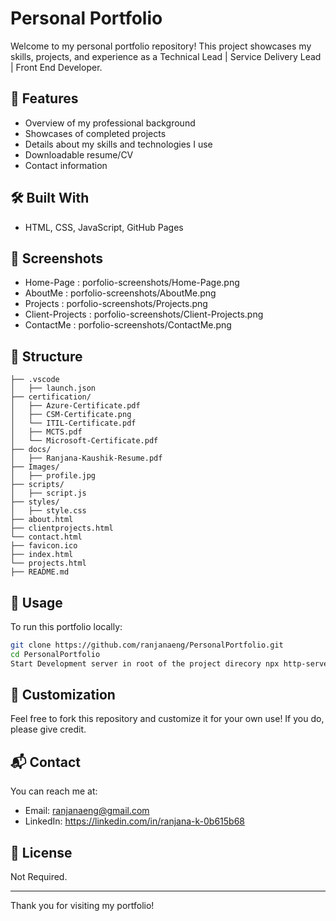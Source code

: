 
# Personal Portfolio

Welcome to my personal portfolio repository! This project showcases my skills, projects, and experience as a Technical Lead | Service Delivery Lead | Front End Developer. 

## 🚀 Features

- Overview of my professional background
- Showcases of completed projects
- Details about my skills and technologies I use
- Downloadable resume/CV
- Contact information

## 🛠️ Built With

- HTML, CSS, JavaScript, GitHub Pages

## 📸 Screenshots
- Home-Page : porfolio-screenshots/Home-Page.png
- AboutMe : porfolio-screenshots/AboutMe.png
- Projects : porfolio-screenshots/Projects.png
- Client-Projects : porfolio-screenshots/Client-Projects.png
- ContactMe : porfolio-screenshots/ContactMe.png

## 📂 Structure

```
├── .vscode
│   ├── launch.json
├── certification/
│   ├── Azure-Certificate.pdf
│   ├── CSM-Certificate.png
│   └── ITIL-Certificate.pdf
│   ├── MCTS.pdf
│   └── Microsoft-Certificate.pdf
├── docs/
│   ├── Ranjana-Kaushik-Resume.pdf   
├── Images/
│   ├── profile.jpg
├── scripts/
│   ├── script.js
├── styles/
│   ├── style.css
├── about.html
├── clientprojects.html
└── contact.html
├── favicon.ico
├── index.html
└── projects.html
├── README.md

```

## 📝 Usage

To run this portfolio locally:

```bash
git clone https://github.com/ranjanaeng/PersonalPortfolio.git
cd PersonalPortfolio
Start Development server in root of the project direcory npx http-server -p 8080
```

## 🎨 Customization

Feel free to fork this repository and customize it for your own use! If you do, please give credit.

## 📬 Contact

You can reach me at:  
- Email: ranjanaeng@gmail.com
- LinkedIn: https://linkedin.com/in/ranjana-k-0b615b68


## 📄 License

Not Required.

---

Thank you for visiting my portfolio!
